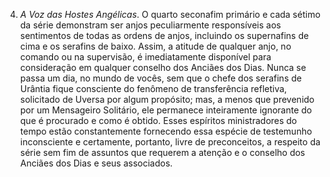 4. *A Voz das Hostes Angélicas*. O quarto seconafim primário e cada sétimo da série demonstram ser anjos peculiarmente responsíveis aos sentimentos de todas as ordens de anjos, incluindo os supernafins de cima e os serafins de baixo. Assim, a atitude de qualquer anjo, no comando ou na supervisão, é imediatamente disponível para consideração em qualquer conselho dos Anciães dos Dias. Nunca se passa um dia, no mundo de vocês, sem que o chefe dos serafins de Urântia fique consciente do fenômeno de transferência refletiva, solicitado de Uversa por algum propósito; mas, a menos que prevenido por um Mensageiro Solitário, ele permanece inteiramente ignorante do que é procurado e como é obtido. Esses espíritos ministradores do tempo estão constantemente fornecendo essa espécie de testemunho inconsciente e certamente, portanto, livre de preconceitos, a respeito da série sem fim de assuntos que requerem a atenção e o conselho dos Anciães dos Dias e seus associados.